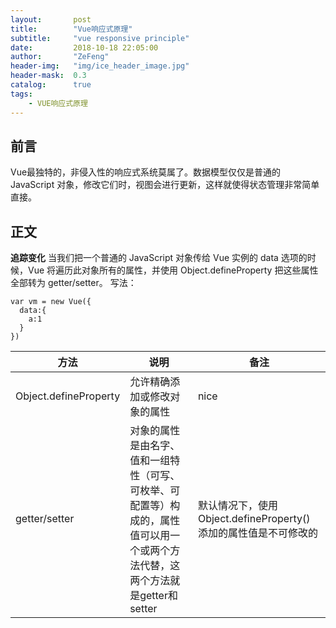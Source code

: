 ```yaml
---
layout:       post
title:        "Vue响应式原理"
subtitle:     "vue responsive principle"
date:         2018-10-18 22:05:00
author:       "ZeFeng"
header-img:   "img/ice_header_image.jpg"
header-mask:  0.3
catalog:      true
tags:
    - VUE响应式原理
---
```


## 前言
Vue最独特的，非侵入性的响应式系统莫属了。数据模型仅仅是普通的 JavaScript 对象，修改它们时，视图会进行更新，这样就使得状态管理非常简单直接。

## 正文

<b>追踪变化</b>
当我们把一个普通的 JavaScript 对象传给 Vue 实例的 data 选项的时候，Vue 将遍历此对象所有的属性，并使用 Object.defineProperty 把这些属性全部转为 getter/setter。
写法：
```
var vm = new Vue({
  data:{
    a:1
  }
})
```
| 方法 | 说明 | 备注 |
|-----|-----|------|
| Object.defineProperty | 允许精确添加或修改对象的属性  | nice |
| getter/setter | 对象的属性是由名字、值和一组特性（可写、可枚举、可配置等）构成的，属性值可以用一个或两个方法代替，这两个方法就是getter和setter   | 默认情况下，使用 Object.defineProperty() 添加的属性值是不可修改的 |



